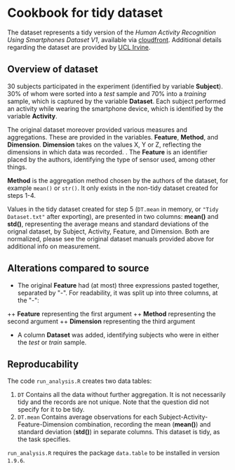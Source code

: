 Cookbook for tidy dataset
=========================

The dataset represents a tidy version of the *Human Activity Recognition Using Smartphones Dataset V1*, available via [cloudfront]. Additional details regarding the dataset are provided by [UCL Irvine]. 

## Overview of dataset

30 subjects participated in the experiment (identified by variable **Subject**). 30% of whom were sorted into a *test* sample and 70% into a *training* sample, which is captured by the variable **Dataset**. Each subject performed an activity while wearing the smartphone device, which is identified by the variable **Activity**.

The original dataset moreover provided various measures and aggregations. These are provided in the variables. **Feature**, **Method**, and **Dimension**. **Dimension** takes on the values X, Y or Z, reflecting the dimensions in which data was recorded. . The **Feature** is an identifier placed by the authors, identifying the type of sensor used, among other things. 

**Method** is the aggregation method chosen by the authors of the dataset, for example `mean()` or `str()`. It only exists in the non-tidy dataset created for steps 1-4.

Values in the tidy dataset created for step 5 (`DT.mean` in memory, or `"Tidy Dataset.txt"` after exporting), are presented in two columns: **mean()** and **std()**, representing the average means and standard deviations of the orignal dataset, by Subject, Activity, Feature, and Dimension. Both are normalized, please see the original dataset manuals provided above for additional info on measurement. 

## Alterations compared to source
* The original **Feature** had (at most) three expressions pasted together, separated by "-". For readability, it was split up into three columns, at the "-":

 ++ **Feature** representing the first argument
 ++ **Method** representing the second argument
 ++ **Dimension** representing the third argument

* A column **Dataset** was added, identifying subjects who were in either the *test* or *train* sample.

## Reproducability
The code `run_analysis.R` creates two data tables: 

1. `DT`
Contains all the data without further aggregation. It is not necessarily tidy and the records are not unique. Note that the question did not specify for it to be tidy. 
2. `DT.mean`
Contains average observations for each Subject-Activity-Feature-Dimension combination, recording the mean (**mean()**) and standard deviation (**std()**) in separate columns. This dataset is tidy, as the task specifies. 

`run_analysis.R` requires the package `data.table` to be installed in version `1.9.6`.

[cloudfront]: https://d396qusza40orc.cloudfront.net/getdata%2Fprojectfiles%2FUCI%20HAR%20Dataset.zip

[UCL Irvine]: http://archive.ics.uci.edu/ml/datasets/Human+Activity+Recognition+Using+Smartphones